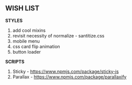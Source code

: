 **WISH LIST**
----------------------------------------------------
**STYLES**
1. add cool mixins
2. revisit necessity of normalize - santitize.css
3. mobile menu
4. css card flip animation
5. button loader


**SCRIPTS**
1. Sticky - https://www.npmjs.com/package/sticky-js
2. Parallax - https://www.npmjs.com/package/parallaxify
